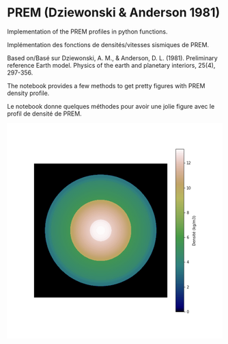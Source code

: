 # PREM (Dziewonski & Anderson 1981)
 
Implementation of the PREM profiles in python functions.

Implémentation des fonctions de densités/vitesses sismiques de PREM. 

Based on/Basé sur Dziewonski, A. M., & Anderson, D. L. (1981). Preliminary reference Earth model. Physics of the earth and planetary interiors, 25(4), 297-356.


The notebook provides a few methods to get pretty figures with PREM density profile. 

Le notebook donne quelques méthodes pour avoir une jolie figure avec le profil de densité de PREM. 

![PREM](PREM_circle.png "PREM profile")
